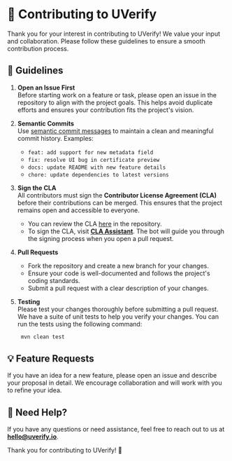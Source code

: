 # 🤝 Contributing to UVerify

Thank you for your interest in contributing to UVerify! We value your input and collaboration. Please follow these guidelines to ensure a smooth contribution process.

## 📝 Guidelines

1. **Open an Issue First**  
   Before starting work on a feature or task, please open an issue in the repository to align with the project goals. This helps avoid duplicate efforts and ensures your contribution fits the project's vision.

2. **Semantic Commits**  
   Use [semantic commit messages](https://www.conventionalcommits.org/) to maintain a clean and meaningful commit history. Examples:

   - `feat: add support for new metadata field`
   - `fix: resolve UI bug in certificate preview`
   - `docs: update README with new feature details`
   - `chore: update dependencies to latest versions`

3. **Sign the CLA**  
   All contributors must sign the **Contributor License Agreement (CLA)** before their contributions can be merged. This ensures that the project remains open and accessible to everyone.

   - You can review the CLA [here](./CLA.md) in the repository.
   - To sign the CLA, visit **[CLA Assistant](https://cla-assistant.io/)**. The bot will guide you through the signing process when you open a pull request.

4. **Pull Requests**

   - Fork the repository and create a new branch for your changes.
   - Ensure your code is well-documented and follows the project's coding standards.
   - Submit a pull request with a clear description of your changes.

5. **Testing**  
   Please test your changes thoroughly before submitting a pull request. We have a suite of unit tests to help you verify your changes. You can run the tests using the following command:

   ```bash
    mvn clean test
    ```
## 💡 Feature Requests

If you have an idea for a new feature, please open an issue and describe your proposal in detail. We encourage collaboration and will work with you to refine your idea.

## 📧 Need Help?

If you have any questions or need assistance, feel free to reach out to us at **[hello@uverify.io](mailto:hello@uverify.io)**.

Thank you for contributing to UVerify! 💙
